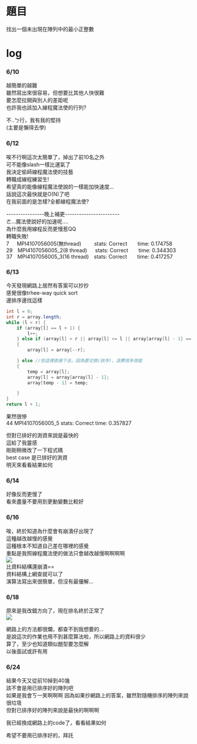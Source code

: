 # 題目
找出一個未出現在陣列中的最小正整數
# log
### 6/10
越簡單的越難  
雖然寫出來很容易，但想要比其他人快很難  
要怎麼拉開與別人的差距呢  
也許我也該加入線程魔法使的行列?  

不..ㄅ行，我有我的堅持  
(主要是懶得去學)  

### 6/12
唉不行啊這次太簡單了，掉出了前10名之外  
可不能像slash一樣比運氣了  
我決定偷師線程魔法使的技藝  
轉職成線程練習生!  
希望真的能像線程魔法使說的一樣能加快速度...  
話說這次最快就是O(N)了吧  
在我前面的是怎樣?全都線程魔法使?  

----------------晚上補更-----------------------  
ㄜ...魔法使說好的加速呢....  
為什麼我用線程反而更慢惹QQ  
轉職失敗!  
7&emsp;&ensp;MPI4107056005(無thread)&ensp;&emsp;&emsp;stats: Correct&emsp;&emsp;time: 0.174758   
29&emsp;MPI4107056005_2(8 thread)&nbsp;&nbsp;&emsp;stats: Correct&emsp;&emsp;time: 0.344303     
37&emsp;MPI4107056005_3(16 thread)&emsp;stats: Correct&emsp;&emsp;time: 0.417257   

### 6/13
今天發現網路上居然有答案可以抄抄  
感覺很像trhee-way quick sort  
邊排序邊找這樣  
```java
int l = 0;
int r = array.length; 
while (l < r) {
	if (array[l] == l + 1) {
		l++;
	} else if (array[l] > r || array[l] <= l || array[array[l] - 1] == array[l])
	{
		array[l] = array[--r];

	} else //但這裡直接下去，因為要交換(排序)，浪費很多效能
	{
		temp = array[l];
		array[l] = array[array[l] - 1];
		array[temp - 1] = temp;

	}
}
return l + 1;
```
果然很慘  
44   MPI4107056005_5    stats: Correct    time: 0.357827  

但對已排好的測資來說是最快的  
這給了我靈感  
剛剛稍微改了一下程式碼  
best case 是已排好的測資  
明天來看看結果如何  

### 6/14
好像反而更慢了  
看來盡量不要用到更動變數比較好  

### 6/16
唉，終於知道為什麼會有崩潰仔出現了  
這種越改越慢的感覺  
這種根本不知道自己差在哪裡的感覺  
重點是我照線程魔法使的做法只會越改越慢啊啊啊啊   
![](https://i.imgur.com/GRCCaTE.png)  
比資料結構還崩潰==  
資料結構上網查就可以了  
演算法寫出來很簡單，但沒有最優解...  


### 6/18 
原來是我改錯方向了，現在排名終於正常了  
![](https://i.imgur.com/8RzgKc2.png)   

網路上的方法都很爛，都查不到我想要的...  
是說這次的作業也用不到甚麼算法啦，所以網路上的資料很少  
算了，至少也知道類似題型要怎麼解  
以後面試或許有用   

### 6/24
結果今天又從前10掉到40幾  
該不會是用已排序好的陣列吧  
如果是我會ㄎ一笑啊啊啊
因為如果抄網路上的答案，雖然對隨機排序的陣列來說很垃圾  
但對已排序好的陣列來說是最快的啊啊啊  

我已經換成網路上的code了，看看結果如何  

希望不要用已排序好的，拜託  
